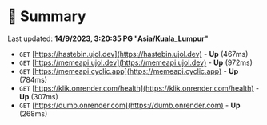 # 📖 Summary
Last updated: **14/9/2023, 3:20:35 PG "Asia/Kuala_Lumpur"**

- `GET` [https://hastebin.ujol.dev](https://hastebin.ujol.dev) - **Up** (467ms)
- `GET` [https://memeapi.ujol.dev](https://memeapi.ujol.dev) - **Up** (972ms)
- `GET` [https://memeapi.cyclic.app](https://memeapi.cyclic.app) - **Up** (784ms)
- `GET` [https://klik.onrender.com/health](https://klik.onrender.com/health) - **Up** (307ms)
- `GET` [https://dumb.onrender.com](https://dumb.onrender.com) - **Up** (268ms)
